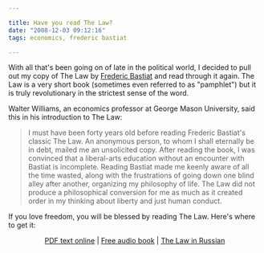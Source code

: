 ```yaml
---

title: Have you read The Law?
date: "2008-12-03 09:12:16"
tags: economics, frederic bastiat

---
```


With all that's been going on of late in the political world, I decided to pull out my copy of The Law by <a href="http://en.wikipedia.org/wiki/Frederic_Bastiat" target="_blank">Frederic Bastiat</a> and read through it again. The Law is a very short book (sometimes even referred to as "pamphlet") but it is truly revolutionary in the strictest sense of the word.

Walter Williams, an economics professor at George Mason University, said this in his introduction to The Law:
<blockquote>I must have been forty years old before reading Frederic Bastiat's classic The Law. An anonymous person, to whom I shall eternally be in debt, mailed me an unsolicited copy. After reading the book, I was convinced that a liberal-arts education without an encounter with Bastiat is incomplete. Reading Bastiat made me keenly aware of all the time wasted, along with the frustrations of going down one blind alley after another, organizing my philosophy of life. The Law did not produce a philosophical conversion for me as much as it created order in my thinking about liberty and just human conduct.</blockquote>
If you love freedom, you will be blessed by reading The Law. Here's where to get it:
<p style="text-align: center;"><a title="Download The Law in PDF format" href="http://www.mises.org/books/thelaw.pdf" target="_blank">PDF text online</a> | <a title="Visit FreeAudio.org" href="http://www.freeaudio.org/fbastiat/thelaw.html" target="_blank">Free audio book</a> | <a title="The Law in Russian" href="http://www.libertarium.ru/libertarium/lib_law" target="_blank">The Law in Russian</a></p>
